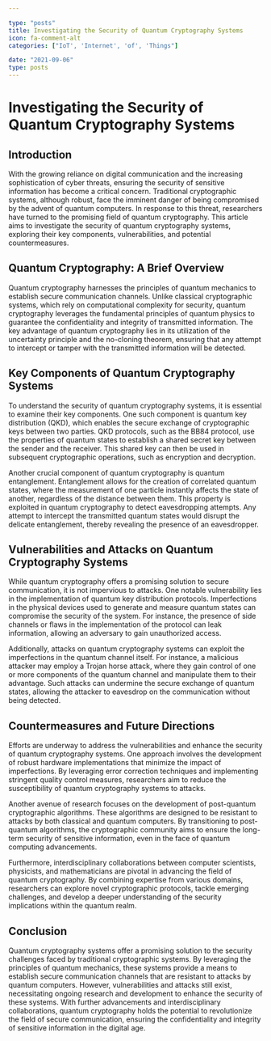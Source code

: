 ```yaml
---

type: "posts"
title: Investigating the Security of Quantum Cryptography Systems
icon: fa-comment-alt
categories: ["IoT', 'Internet', 'of', 'Things"]

date: "2021-09-06"
type: posts
---
```





# Investigating the Security of Quantum Cryptography Systems

## Introduction
With the growing reliance on digital communication and the increasing sophistication of cyber threats, ensuring the security of sensitive information has become a critical concern. Traditional cryptographic systems, although robust, face the imminent danger of being compromised by the advent of quantum computers. In response to this threat, researchers have turned to the promising field of quantum cryptography. This article aims to investigate the security of quantum cryptography systems, exploring their key components, vulnerabilities, and potential countermeasures.

## Quantum Cryptography: A Brief Overview
Quantum cryptography harnesses the principles of quantum mechanics to establish secure communication channels. Unlike classical cryptographic systems, which rely on computational complexity for security, quantum cryptography leverages the fundamental principles of quantum physics to guarantee the confidentiality and integrity of transmitted information. The key advantage of quantum cryptography lies in its utilization of the uncertainty principle and the no-cloning theorem, ensuring that any attempt to intercept or tamper with the transmitted information will be detected.

## Key Components of Quantum Cryptography Systems
To understand the security of quantum cryptography systems, it is essential to examine their key components. One such component is quantum key distribution (QKD), which enables the secure exchange of cryptographic keys between two parties. QKD protocols, such as the BB84 protocol, use the properties of quantum states to establish a shared secret key between the sender and the receiver. This shared key can then be used in subsequent cryptographic operations, such as encryption and decryption.

Another crucial component of quantum cryptography is quantum entanglement. Entanglement allows for the creation of correlated quantum states, where the measurement of one particle instantly affects the state of another, regardless of the distance between them. This property is exploited in quantum cryptography to detect eavesdropping attempts. Any attempt to intercept the transmitted quantum states would disrupt the delicate entanglement, thereby revealing the presence of an eavesdropper.

## Vulnerabilities and Attacks on Quantum Cryptography Systems
While quantum cryptography offers a promising solution to secure communication, it is not impervious to attacks. One notable vulnerability lies in the implementation of quantum key distribution protocols. Imperfections in the physical devices used to generate and measure quantum states can compromise the security of the system. For instance, the presence of side channels or flaws in the implementation of the protocol can leak information, allowing an adversary to gain unauthorized access.

Additionally, attacks on quantum cryptography systems can exploit the imperfections in the quantum channel itself. For instance, a malicious attacker may employ a Trojan horse attack, where they gain control of one or more components of the quantum channel and manipulate them to their advantage. Such attacks can undermine the secure exchange of quantum states, allowing the attacker to eavesdrop on the communication without being detected.

## Countermeasures and Future Directions
Efforts are underway to address the vulnerabilities and enhance the security of quantum cryptography systems. One approach involves the development of robust hardware implementations that minimize the impact of imperfections. By leveraging error correction techniques and implementing stringent quality control measures, researchers aim to reduce the susceptibility of quantum cryptography systems to attacks.

Another avenue of research focuses on the development of post-quantum cryptographic algorithms. These algorithms are designed to be resistant to attacks by both classical and quantum computers. By transitioning to post-quantum algorithms, the cryptographic community aims to ensure the long-term security of sensitive information, even in the face of quantum computing advancements.

Furthermore, interdisciplinary collaborations between computer scientists, physicists, and mathematicians are pivotal in advancing the field of quantum cryptography. By combining expertise from various domains, researchers can explore novel cryptographic protocols, tackle emerging challenges, and develop a deeper understanding of the security implications within the quantum realm.

## Conclusion
Quantum cryptography systems offer a promising solution to the security challenges faced by traditional cryptographic systems. By leveraging the principles of quantum mechanics, these systems provide a means to establish secure communication channels that are resistant to attacks by quantum computers. However, vulnerabilities and attacks still exist, necessitating ongoing research and development to enhance the security of these systems. With further advancements and interdisciplinary collaborations, quantum cryptography holds the potential to revolutionize the field of secure communication, ensuring the confidentiality and integrity of sensitive information in the digital age.